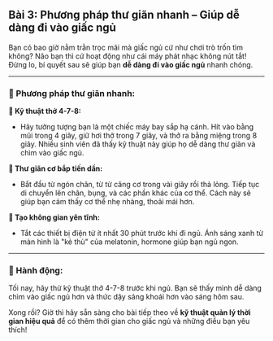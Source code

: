 ## Bài 3: Phương pháp thư giãn nhanh – Giúp dễ dàng đi vào giấc ngủ

Bạn có bao giờ nằm trằn trọc mãi mà giấc ngủ cứ như chơi trò trốn tìm không? Não bạn thì cứ hoạt động như cái máy phát nhạc không nút tắt! Đừng lo, bí quyết sau sẽ giúp bạn **dễ dàng đi vào giấc ngủ** nhanh chóng.

---

### 📌 Phương pháp thư giãn nhanh:

**🔹 Kỹ thuật thở 4-7-8:**
- Hãy tưởng tượng bạn là một chiếc máy bay sắp hạ cánh. Hít vào bằng mũi trong 4 giây, giữ hơi thở trong 7 giây, và thở ra bằng miệng trong 8 giây. Nhiều sinh viên đã thấy kỹ thuật này giúp họ dễ dàng thư giãn và chìm vào giấc ngủ.

**🔹 Thư giãn cơ bắp tiến dần:**
- Bắt đầu từ ngón chân, từ từ căng cơ trong vài giây rồi thả lỏng. Tiếp tục di chuyển lên chân, bụng, và các phần khác của cơ thể. Cách này sẽ giúp bạn cảm thấy cơ thể nhẹ nhàng, thoải mái hơn.

**🔹 Tạo không gian yên tĩnh:**
- Tắt các thiết bị điện tử ít nhất 30 phút trước khi đi ngủ. Ánh sáng xanh từ màn hình là "kẻ thù" của melatonin, hormone giúp bạn ngủ ngon.

---

### 🚀 Hành động:

Tối nay, hãy thử kỹ thuật thở 4-7-8 trước khi ngủ. Bạn sẽ thấy mình dễ dàng chìm vào giấc ngủ hơn và thức dậy sảng khoái hơn vào sáng hôm sau.

Xong rồi? Giờ thì hãy sẵn sàng cho bài tiếp theo về **kỹ thuật quản lý thời gian hiệu quả** để có thêm thời gian cho giấc ngủ và những điều bạn yêu thích!